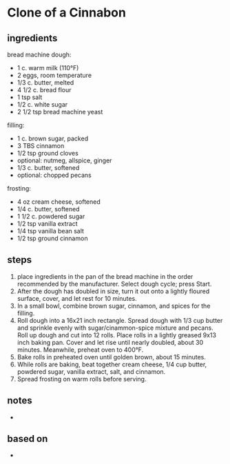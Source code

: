 # Clone of a Cinnabon

## ingredients
bread machine dough:
* 1 c. warm milk (110°F)
* 2 eggs, room temperature
* 1/3 c. butter, melted
* 4 1/2 c. bread flour
* 1 tsp salt
* 1/2 c. white sugar
* 2 1/2 tsp bread machine yeast

filling:  
* 1 c. brown sugar, packed
* 3 TBS cinnamon
* 1/2 tsp ground cloves
* optional: nutmeg, allspice, ginger
* 1/3 c. butter, softened
* optional: chopped pecans

frosting:
* 4 oz cream cheese, softened
* 1/4 c. butter, softened
* 1 1/2 c. powdered sugar
* 1/2 tsp vanilla extract
* 1/4 tsp vanilla bean salt
* 1/2 tsp ground cinnamon

## steps
1. place ingredients in the pan of the bread machine in the order recommended by the manufacturer. Select dough cycle; press Start.
2. After the dough has doubled in size, turn it out onto a lightly floured surface, cover, and let rest for 10 minutes.
3. In a small bowl, combine brown sugar, cinnamon, and spices for the filling.
4. Roll dough into a 16x21 inch rectangle. Spread dough with 1/3 cup butter and sprinkle evenly with sugar/cinammon-spice mixture and pecans. Roll up dough and cut into 12 rolls. Place rolls in a lightly greased 9x13 inch baking pan. Cover and let rise until nearly doubled, about 30 minutes. Meanwhile, preheat oven to 400°F.
5. Bake rolls in preheated oven until golden brown, about 15 minutes.
6. While rolls are baking, beat together cream cheese, 1/4 cup butter, powdered sugar, vanilla extract, salt, and cinnamon.
7. Spread frosting on warm rolls before serving.

## notes  
* 

## based on
* 
